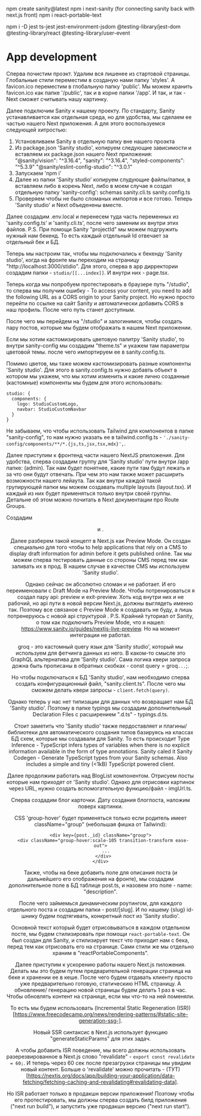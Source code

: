 npm create sanity@latest 
npm i next-sanity (for connecting sanity  back with next.js front)
npm i react-portable-text

npm i -D jest ts-jest jest-environment-jsdom @testing-library/jest-dom @testing-library/react @testing-library/user-event 

# App development
Сперва почистим проэкт. Удалим вся лишенее из стартовой страницы. Глобальные стили переместим в созданую нами папку 'styles'. А favicon.ico переместим в глобальную папку 'public'. Мы можем хранить favicon.ico как папке '/public', так и в корне папки '/app'. И так, и так - Next сможет считывать нашу картинку.

Далее подключим Sanity к нашему проекту. По стандарту, Sanity устанавливается как отдельная среда, но для удобства, мы сделаем ее частью нашего Next приложения. А для этого воспользуемся следующей хитростью:

1. Установливаем Sanity в отдельную папку вне нашего проэкта
2. Из package.json 'Sanity studio', копируем следующие зависимости и вставляем их package.json нашего Next приложения:
  "@sanity/vision": "^3.16.4",
  "sanity": "^3.16.4",
  "styled-components": "^5.3.9"
  "@sanity/eslint-config-studio": "^3.0.1"
3. Запускаем 'npm i'
4. Далее из папки 'Sanity studio' копируем слудующие файлы/папки, в вставляем либо в корень Next, либо в моем случае я создал отдельную папку 'sanity-config':
  schemas
  sanity.cli.ts
  sanity.config.ts
5. Проверяем чтобы не было сломаных импортов и все готово. Теперь 'Sanity studio' и Next объеденены вместе.

Далее создадим .env.local и перенесем туда часть переменных из 'sanity.config.ts' и 'sanity.cli.ts', после чего заменим их внутри этих файлов. P.S. При помощи Sanity "projectId" мы можем подгружить нужный нам бекенд. То есть каждый отдельный Id отвечает за отдельный бек и БД.

Теперь мы настроим так, чтобы мы подключались к бекенду 'Sanity studio', когда на фронте мы переходим на страницу "http://localhost:3000/stidio". Для этого, сперва в app дирректории создадим папки - `studio/[[...index]]`. И внутри них - page.tsx.

Теперь когда мы попробуем протестировать в браузере путь "/studio", то сперва мы получим ошибку - To access your content, you need to add the following URL as a CORS origin to your Sanity project. Но нужно просто перейти по ссылке на сайт Sanity и автоматически добавить CORS в наш профиль. После чего путь станет доступным.

После чего мы перейдем на "/studio" и залогинимся, чтобы создать пару постов, которые мы будем отображать в нашем Next приложении.

Если мы хотим кастомизировать цветовую палитру 'Sanity studio', то внутри sanity-config мы создадим "theme.ts" и укажем там параметры цветовой темы. после чего импортируем ее в sanity.config.ts.

Помимо цветов, мы таже можем кастомизировать разные компоненты 'Sanity studio'. Для этого в sanity.config.ts нужно добавть объект в котором мы укажем, что мы хотим изменить и какие лично созданные (кастомные) компоненты мы будем для этого использовать: 
```
studio: {
  components: {
    logo: StudioCustomLogo,
    navbar: StudioCustomNavbar
  }
}
```

Не забываем, что чтобы использовать Tailwind для компонентов в папке "sanity-config", то нам нужно указать ее в tailwind.config.ts - `'./sanity-config/components/**/*.{js,ts,jsx,tsx,mdx}',`.

Далее приступим к фронтенд части нашего NextJS рпиложения. Для удобства, сперва создадим группу для 'Sanity studio' пути внутри /app папке: (admin). Так нам будет понятнее, какие пути там будут лежать и за что они будут отвечать. При чем это нам также может расширить возможности нашего лейаута. Так как внутри каждой такой групирующей папки мы можем создавать multiple layouts (layout.tsx). И каждый из них будет применяться только внутри своей группы. Детальне об этом можно почитать в Next документации про Route Groups.

Создадим <Header /> и <Banner />.

Далее разберем такой концепт в Next.js как Preview Mode. Он создан специально для того чтобы to help applications that rely on a CMS to display draft information for admin before it gets published online. Так мы можем сперва тестировать данные со стороны CMS перед тем как заливать их в прод. В нашем случае в качестве CMS мы используем 'Sanity studio'.

Однако сейчас он абсолютно сломан и не работает. И его переименовали с Draft Mode на Preview Mode. Чтобы потренироваться я создал пару api: preview и exit-preview. Хоть код внутри них и не рабочий, но api пути в новой версии Next.js, должны выглядеть именно так. Поэтому все связаное с Preview Mode я создавать не буду, а лишь потренеруюсь с новой api структурой . P.S. Крайний туториал от Sanity, о том как подключить Preview Mode, что я нашел: https://www.sanity.io/guides/nextjs-live-preview. Но на момент интеграции не работал.

groq - это кастомный query язык для 'Sanity studio', который мы используем для фетчинга данных из него. В каком-то смысле это GraphQL альтернатива для 'Sanity studio'. Сама логика квери запроса дожна быть прописаны в обратных скобках -  const query = groq`...`;.

Но чтобы подключаться к БД 'Sanity studio', нам необходимо сперва создать конфигурационный файл, "sanity.client.ts". После чего мы сможем делать квери запросы - `client.fetch(query)`. 

Однако теперь у нас нет типизации для данных что возвращает нам БД 'Sanity studio'. Поэтому в папке typings мы создадим дополнительный Declaration Files с расширением ".d.ts" - typings.d.ts.

Стоит заметить что 'Sanity studio' также пердоставляет и плагины/библиотеки для автоматического создания типов базируясь на классах БД схем, которые мы создавали для Sanity. То есть происходит Type Inference - TypeScript infers types of variables when there is no explicit information available in the form of type annotations. Sanity caled it Sanity Codegen - Generate TypeScript types from your Sanity schemas. Also includes a simple and tiny (<1kB) TypeScript powered client.

Далее продолжим работать над BlogList компонентом. Отрисуем посты которые нам приходят от 'Sanity studio'. Однако для отрисовки картинок через URL, нужно создать вспомогательную функцию/файл - imgUrl.ts.

Сперва создадим блог карточки. Дату создания блогпоста, наложим поверх картинки.

CSS 'group-hover' будет применяться только если родитель имеет className="group" (небольшая фишка от Tailwind):
```
<div key={post._id} className="group">
  <div className="group-hover:scale-105 transition-transform ease-out">
    ...
  </div>
</div>
```

Также, чтобы на беке добавить поле для описания поста (и дальнейшего его отображения на фронте), мы создадим дополнительное поле в БД таблице post.ts, и назовем это поле - name: "description".

После чего займемься динамическим роутингом, для каждого отдельного поста и создадим папки - post/[slug]. И по нашему {slug} id-шнику будем подтягивать, конкретный пост из 'Sanity studio'.

Основной текст который будет отрисовываться в каждом отдельном посте, мы будем стилизировать при помощи `react-portable-text`. Он был создан для Sanity, и стилизирует текст что приходит нам с бека, перед тем как отрисовать его на странице. Сами стили же мы отдельно храним в "reactPortableComponents".

Далее приступим к ускорению работы нашего Next.js пиложения. Делать мы это будем путем предварительной генерации страница на беке и хранении ее в кеше. После чего будем отдавать клиенту просто уже предварительно готовую, статическию HTML страницу. А обновление/ генерацию новой страницы будем делать 1 раз в час. Чтобы обновлять контент на странице, если мы что-то на ней поменяли.

То есть мы будем использовать (Incremental Static Regeneration (ISR))[https://www.freecodecamp.org/news/rendering-patterns/#static-site-generation-ssg-].

Новый SSR синтаксис в Next.js использует функцию "generateStaticParams" для этих задач.

А чтобы добавить ISR поведение, мы всего должны использовать разерезвированное в Next.js слово "revalidate" - `export const revalidate = 60;`. И теперь через 60 сек после презагрузки страницы мы увидим новый контент. Больше о 'revalidate' можно прочитать - (ТУТ)[https://nextjs.org/docs/app/building-your-application/data-fetching/fetching-caching-and-revalidating#revalidating-data].

Но ISR работает только в продакшн версии приложения! Поэтому чтобы его протестировать, мы должны сперва создать билд приложения ("next run build"), и запустить уже продакшн версию ("next run start").

